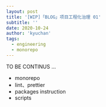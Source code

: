 ```yaml
---
layout: post
title: '[WIP]「BLOG」项目工程化治理 01'
subtitle: ''
date: 2020-10-24
author: 'kyuchan'
tags:
  - engineering
  - monorepo
---
```


TO BE CONTINUS ...

- monorepo
- lint、prettier
- packages instruction
- scripts
